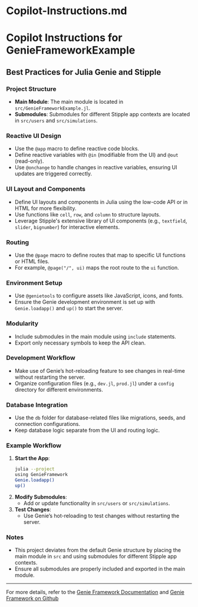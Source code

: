 # Copilot-Instructions.md

# Copilot Instructions for GenieFrameworkExample

## Best Practices for Julia Genie and Stipple

### Project Structure
- **Main Module**: The main module is located in `src/GenieFrameworkExample.jl`.
- **Submodules**: Submodules for different Stipple app contexts are located in `src/users` and `src/simulations`.

### Reactive UI Design
- Use the `@app` macro to define reactive code blocks.
- Define reactive variables with `@in` (modifiable from the UI) and `@out` (read-only).
- Use `@onchange` to handle changes in reactive variables, ensuring UI updates are triggered correctly.

### UI Layout and Components
- Define UI layouts and components in Julia using the low-code API or in HTML for more flexibility.
- Use functions like `cell`, `row`, and `column` to structure layouts.
- Leverage Stipple's extensive library of UI components (e.g., `textfield`, `slider`, `bignumber`) for interactive elements.

### Routing
- Use the `@page` macro to define routes that map to specific UI functions or HTML files.
- For example, `@page("/", ui)` maps the root route to the `ui` function.

### Environment Setup
- Use `@genietools` to configure assets like JavaScript, icons, and fonts.
- Ensure the Genie development environment is set up with `Genie.loadapp()` and `up()` to start the server.

### Modularity
- Include submodules in the main module using `include` statements.
- Export only necessary symbols to keep the API clean.

### Development Workflow
- Make use of Genie’s hot-reloading feature to see changes in real-time without restarting the server.
- Organize configuration files (e.g., `dev.jl`, `prod.jl`) under a `config` directory for different environments.

### Database Integration
- Use the `db` folder for database-related files like migrations, seeds, and connection configurations.
- Keep database logic separate from the UI and routing logic.

### Example Workflow
1. **Start the App**:
   ```bash
   julia --project
   using GenieFramework
   Genie.loadapp()
   up()
   ```
2. **Modify Submodules**:
   - Add or update functionality in `src/users` or `src/simulations`.
3. **Test Changes**:
   - Use Genie’s hot-reloading to test changes without restarting the server.

### Notes
- This project deviates from the default Genie structure by placing the main module in `src` and using submodules for different Stipple app contexts.
- Ensure all submodules are properly included and exported in the main module.

---

For more details, refer to the [Genie Framework Documentation](https://learn.genieframework.com/framework)
and [Genie Framework on Github](https://github.com/GenieFramework)